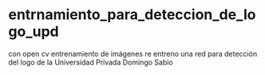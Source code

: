 # entrnamiento_para_deteccion_de_logo_upd
con open cv entrenamiento de imágenes re entreno una red para detección del logo de la Universidad Privada Domingo Sabio
